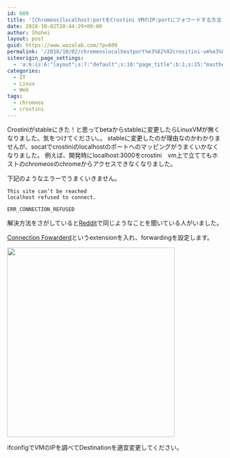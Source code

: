 ```yaml
---
id: 609
title: '[Chromeos]localhost:portをCrostini VMのIP:portにフォワードする方法'
date: 2018-10-02T20:44:29+09:00
author: Shohei
layout: post
guid: https://www.wazalab.com/?p=609
permalink: '/2018/10/02/chromeoslocalhostport%e3%82%92crositini-vm%e3%81%aeipport%e3%81%ab%e3%83%95%e3%82%a9%e3%83%af%e3%83%bc%e3%83%89%e3%81%99%e3%82%8b%e6%96%b9%e6%b3%95/'
siteorigin_page_settings:
  - 'a:6:{s:6:"layout";s:7:"default";s:10:"page_title";b:1;s:15:"masthead_margin";b:1;s:13:"footer_margin";b:1;s:16:"display_masthead";b:1;s:22:"display_footer_widgets";b:1;}'
categories:
  - IT
  - Linux
  - Web
tags:
  - chromeos
  - crostini
---
```

Crostiniがstableにきた！と思ってbetaからstableに変更したらLinuxVMが無くなりました。気をつけてください。。
stableに変更したのが理由なのかわかりませんが、socatでcrostiniのlocalhostのポートへのマッピングがうまくいかなくなりました。
例えば、開発時にlocalhost:3000をcrostini　vm上で立ててもホストのchromeosのchromeからアクセスできなくなりました。

下記のようなエラーでうまくいきません。

```
This site can’t be reached
localhost refused to connect.

ERR_CONNECTION_REFUSED
```

解決方法をさがしていると[Reddit](https://www.reddit.com/r/Crostini/comments/8o0hg9/port_forwarding_in_the_works/)で同じようなことを聞いている人がいました。

[Connection Fowarderd](https://chrome.google.com/webstore/detail/connection-forwarder/ahaijnonphgkgnkbklchdhclailflinn)というextensionを入れ、forwardingを設定します。

<img src="https://www.wazalab.com/wp-content/uploads/2018/10/スクリーンショット-2018-10-02-20.41.51.png" alt="" width="391" height="442" class="alignnone size-full wp-image-610" />

ifconfigでVMのIPを調べてDestinationを適宜変更してください。

